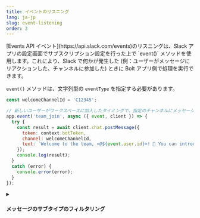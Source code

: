 ```yaml
---
title: イベントのリスニング
lang: ja-jp
slug: event-listening
order: 3
---
```


<div class="section-content">
[Events API イベント](https://api.slack.com/events)のリスニングは、Slack アプリの設定画面でサブスクリプション設定を行った上で `event()` メソッドを使用します。これにより、Slack で何かが発生した (例：ユーザーがメッセージにリアクションした、チャンネルに参加した) ときに Bolt アプリ側で処理を実行できます。

`event()` メソッドは、文字列型の `eventType` を指定する必要があります。
</div>

```javascript
const welcomeChannelId = 'C12345';

// 新しいユーザーがワークスペースに加入したタイミングで、指定のチャンネルにメッセージを送信して自己紹介を促す
app.event('team_join', async ({ event, client }) => {
  try {
    const result = await client.chat.postMessage({
      token: context.botToken,
      channel: welcomeChannelId,
      text: `Welcome to the team, <@${event.user.id}>! 🎉 You can introduce yourself in this channel.`
    });
    console.log(result);
  }
  catch (error) {
    console.error(error);
  }
});
```

<details class="secondary-wrapper" >
<summary class="section-head" markdown="0">
<h4 class="section-head">メッセージのサブタイプのフィルタリング</h4>
</summary>

<div class="secondary-content" markdown="0">
`message()` リスナーは `event('message')` と等価の機能を提供します。

イベントのサブタイプをフィルタリングしたい場合、組み込みの `matchEventSubtype()` ミドルウェアを使用できます。 `bot_message` や `message_replied` のような一般的なメッセージサブタイプの情報は、[メッセージイベントのドキュメント](https://api.slack.com/events/message#message_subtypes)を参照してください。
</div>

```javascript
// bot からのメッセージ全てと一致
app.message(subtype('bot_message'), ({ message }) => {
  console.log(`The bot user ${message.user} said ${message.text}`);
});
```

</details>
